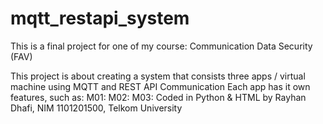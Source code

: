 # mqtt_restapi_system
This is a final project for one of my course: Communication Data Security (FAV)

This project is about creating a system that consists three apps / virtual machine using MQTT and REST API Communication
Each app has it own features, such as:
M01: 
M02:
M03:
Coded in Python & HTML by Rayhan Dhafi, NIM 1101201500, Telkom University

